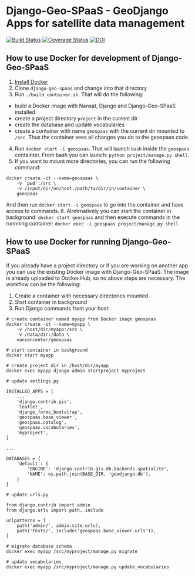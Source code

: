 Django-Geo-SPaaS - GeoDjango Apps for satellite data management
===========================================================
[![Build Status](https://travis-ci.org/nansencenter/django-geo-spaas.svg?branch=master)](https://travis-ci.org/nansencenter/django-geo-spaas)
[![Coverage Status](https://coveralls.io/repos/github/nansencenter/django-geo-spaas/badge.svg?branch=master)](https://coveralls.io/github/nansencenter/django-geo-spaas)
[![DOI](https://zenodo.org/badge/84077597.svg)](https://zenodo.org/badge/latestdoi/84077597)


How to use Docker for development of Django-Geo-SPaaS
-----------------
1. [Install Docker](https://docs.docker.com/install/)
2. Clone `django-geo-spaas` and change into that directory
3. Run `./build_container.sh`. That will do the following:
  * build a Docker image with Nansat, Django and Django-Geo-SPaaS installed
  * create a project directory `project` in the current dir
  * create the database and update vocabularies
  * create a container with name `geospaas` with the current dir mounted to `/src`. Thus the container sees all changes you
  do to the geospaas code.
4. Run `docker start -i geospaas`. That will launch `bash` inside the `geospaas` containter.
From bash you can launch: `python project/manage.py shell`.
5. If you want to mount more directories, you can run the following command:
```
docker create -it --name=geospaas \
    -v `pwd`:/src \
    -v /input/dir/on/host:/path/to/dir/in/container \
    geospaas
```
And then run `docker start -i geospaas` to go into the container and have access to commands.
6. Alretrnatively you can start the container in background:
`docker start geospaas`
and then execute commands in the runnning container:
`docker exec -i geospaas project/manage.py shell`

How to use Docker for running Django-Geo-SPaaS
-----------------
If you already have a project directory or if you are working on another app you can use the
existing Docker image with Django-Geo-SPaaS. The image is already uploaded to Docker Hub,
so no above steps are necessary. The workflow can be the following:
1. Create a container with necessary directories mounted
2. Start container in background
3. Run Django commands from your host:
```
# create container named myapp from Docker image geospaas
docker create -it --name=myapp \
    -v /host/dir/myapp:/src \
    -v /data/dir:/data \
    nansencenter/geospaas

# start container in background
docker start myapp

# create project dir in /host/dir/myapp
docker exec myapp django-admin startproject myproject

# update settings.py
```

```
INSTALLED_APPS = [
    ...
    'django.contrib.gis',
    'leaflet',
    'django_forms_bootstrap',
    'geospaas.base_viewer',
    'geospaas.catalog',
    'geospaas.vocabularies',
    'myproject',
]

...

DATABASES = {
    'default': {
        'ENGINE': 'django.contrib.gis.db.backends.spatialite',
        'NAME': os.path.join(BASE_DIR, 'geodjango.db'),
    }
}
```

```
# update urls.py
```

```
from django.contrib import admin
from django.urls import path, include

urlpatterns = [
    path('admin/', admin.site.urls),
    path('tests/', include('geospaas.base_viewer.urls')),
]
```

```
# migrate database schema
docker exec myapp /src/myproject/manage.py migrate

# update vocabularies
docker exec myapp /src/myproject/manage.py update_vocabularies
```

